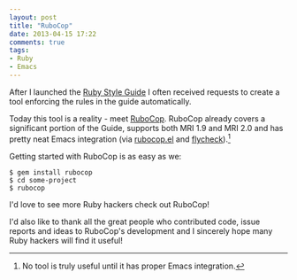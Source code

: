 ```yaml
---
layout: post
title: "RuboCop"
date: 2013-04-15 17:22
comments: true
tags:
- Ruby
- Emacs
---
```


After I launched the
[Ruby Style Guide](https://github.com/rubocop-hq/ruby-style-guide) I
often received requests to create a tool enforcing the rules in the guide
automatically.

Today this tool is a reality - meet
[RuboCop](https://github.com/rubocop-hq/rubocop). RuboCop already covers
a significant portion of the Guide, supports both MRI 1.9 and MRI 2.0
and has pretty neat Emacs integration (via
[rubocop.el](https://github.com/rubocop-hq/rubocop-emacs) and
[flycheck](https://github.com/lunaryorn/flycheck)).[^1]

Getting started with RuboCop is as easy as we:

``` shellsession
$ gem install rubocop
$ cd some-project
$ rubocop
```

I'd love to see more Ruby hackers check out RuboCop!

I'd also like to thank all the great people who contributed code, issue
reports and ideas to RuboCop's development and I sincerely hope many
Ruby hackers will find it useful!

[^1]: No tool is truly useful until it has proper Emacs integration.
